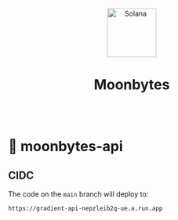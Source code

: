 <br/>
<p align="center">
    <a>
        <img alt="Solana" src="https://avatars.githubusercontent.com/u/104286117?s=200&v=4" width="100"/>
    </a>
</p>
<h1 align="center"> Moonbytes </h1>
<br/>
<br/>

# 🦾 moonbytes-api

## CIDC

The code on the `main` branch will deploy to:

    https://gradient-api-nepzleib2q-ue.a.run.app
